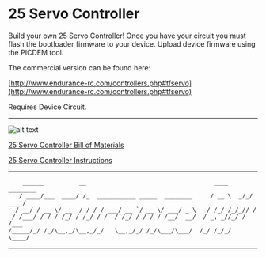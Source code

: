 # 25 Servo Controller

Build your own 25 Servo Controller! Once you have your circuit you must flash the bootloader firmware to your 
  device. Upload device firmware using the PICDEM tool.
  
The commercial version can be found here:

[http://www.endurance-rc.com/controllers.php#tfservo](http://www.endurance-rc.com/controllers.php#tfservo)

Requires Device Circuit.

-------------------------------------------------------------------------------------------------------------------------

![alt text](https://github.com/endurancerc/PIC18F4550-25ServoController/blob/main/25_Servo_Controller_SMD_top.jpg?raw=true)

[25 Servo Controller Bill of Materials](https://github.com/endurancerc/PIC18F4550-25ServoController/blob/main/25_Servo_Controller_BOM.csv)

[25 Servo Controller Instructions](https://github.com/endurancerc/PIC18F4550-25ServoController/blob/main/25_servo_controller_v1.2_instructions.pdf)

-------------------------------------------------------------------------------------------------------------------------
        ______          __                                    ____     ________
       / ____/___  ____/ /_  ___________ _____  ________     / __ \  _/_/ ____/
      / __/ / __ \/ __  / / / / ___/ __ `/ __ \/ ___/ _ \   / /_/ /_/_// /     
     / /___/ / / / /_/ / /_/ / /  / /_/ / / / / /__/  __/  / _, _//_/ / /___   
    /_____/_/ /_/\__,_/\__,_/_/   \__,_/_/ /_/\___/\___/  /_/ /_/_/   \____/   

-------------------------------------------------------------------------------------------------------------------------
